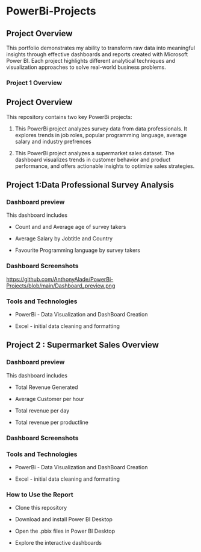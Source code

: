 # PowerBi-Projects

## Project Overview

This portfolio demonstrates my ability to transform raw data into meaningful insights through effective dashboards and reports created with Microsoft Power BI. Each project highlights different analytical techniques and visualization approaches to solve real-world business problems.

### Project 1 Overview

## Project Overview  
This repository contains two key PowerBi projects:  

1. This PowerBi project analyzes survey data from data professionals. It explores trends in job roles, popular programming language, average salary and industry prefrences

2. This PowerBi project analyzes a supermarket sales dataset.  The dashboard visualizes  trends in customer behavior and product performance, and offers actionable insights to optimize sales strategies. 

## Project 1:Data Professional Survey Analysis
### Dashboard preview

This dashboard includes

- Count and and Average age of survey takers

- Average Salary by Jobtitle and Country

- Favourite Programming language by survey takers

### Dashboard Screenshots

 https://github.com/AnthonyAlade/PowerBi-Projects/blob/main/Dashboard_preview.png

### Tools and Technologies

- PowerBi - Data Visualization and DashBoard Creation

- Excel - initial data cleaning and formatting

## Project 2 : Supermarket Sales Overview
### Dashboard preview

This dashboard includes

- Total Revenue Generated

- Average Customer per hour

- Total revenue per day

- Total revenue per productline

### Dashboard Screenshots



### Tools and Technologies

- PowerBi - Data Visualization and DashBoard Creation

- Excel - initial data cleaning and formatting

### How to Use the Report

- Clone this repository

- Download and install Power BI Desktop

- Open the .pbix files in Power BI Desktop

- Explore the interactive dashboards
   
